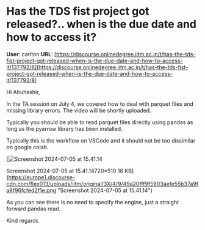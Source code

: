 # Has the TDS fist project got released?.. when is the due date and how to access it?

**User**: carlton
**URL**: [https://discourse.onlinedegree.iitm.ac.in/t/has-the-tds-fist-project-got-released-when-is-the-due-date-and-how-to-access-it/137792/8](https://discourse.onlinedegree.iitm.ac.in/t/has-the-tds-fist-project-got-released-when-is-the-due-date-and-how-to-access-it/137792/8)

Hi Abuhashir,

In the TA session on July 4, we covered how to deal with parquet files and missing library errors. The video will be shortly uploaded.

Typically you should be able to read parquet files directly using pandas as long as the pyarrow library has been installed.

Typically this is the workflow on VSCode and it should not be too dissimilar on google colab.

[![Screenshot 2024-07-05 at 15.41.14](https://europe1.discourse-cdn.com/flex013/uploads/iitm/original/3X/4/9/49a20fff9f5903aefe55b37a9fa8f96fcfed2f1e.png)

Screenshot 2024-07-05 at 15.41.14720×510 18 KB](https://europe1.discourse-cdn.com/flex013/uploads/iitm/original/3X/4/9/49a20fff9f5903aefe55b37a9fa8f96fcfed2f1e.png "Screenshot 2024-07-05 at 15.41.14")

As you can see there is no need to specify the engine, just a straight forward pandas read.

Kind regards
